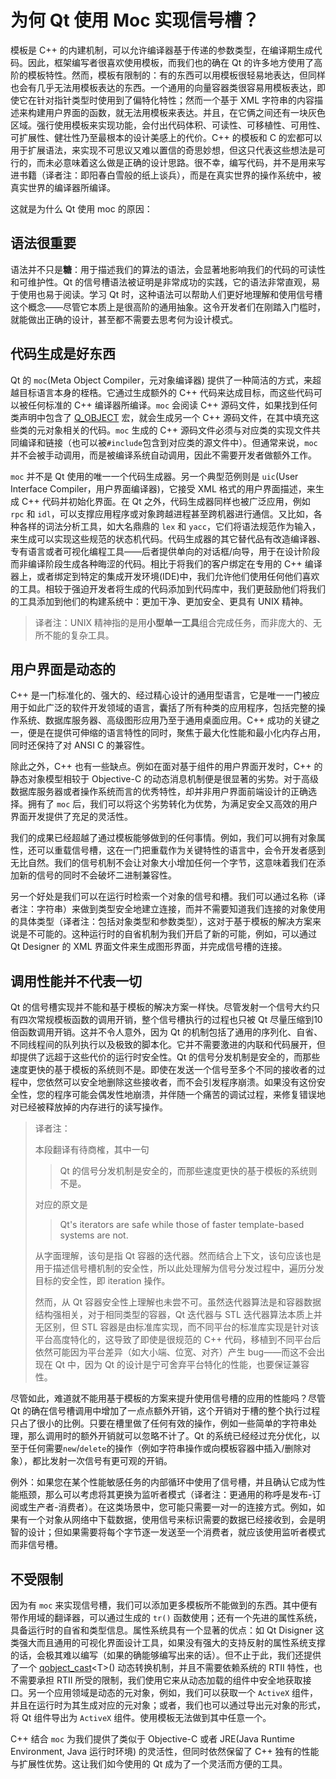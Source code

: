 # 为何 Qt 使用 Moc 实现信号槽？

模板是 C++ 的内建机制，可以允许编译器基于传递的参数类型，在编译期生成代码。因此，框架编写者很喜欢使用模板，而我们也的确在 Qt 的许多地方使用了高阶的模板特性。然而，模板有限制的：有的东西可以用模板很轻易地表达，但同样也会有几乎无法用模板表达的东西。一个通用的向量容器类很容易用模板表达，即使它在针对指针类型时使用到了偏特化特性；然而一个基于 XML 字符串的内容描述来构建用户界面的函数，就无法用模板来表达。并且，在它俩之间还有一块灰色区域。强行使用模板来实现功能，会付出代码体积、可读性、可移植性、可用性、可扩展性、健壮性乃至最根本的设计美感上的代价。C++ 的模板和 C 的宏都可以用于扩展语法，来实现不可思议又难以置信的奇思妙想，但这只代表这些想法是可行的，而未必意味着这么做是正确的设计思路。很不幸，编写代码，并不是用来写进书籍（译者注：即阳春白雪般的纸上谈兵），而是在真实世界的操作系统中，被真实世界的编译器所编译。

这就是为什么 Qt 使用 moc 的原因：



## 语法很重要

语法并不只是**糖**：用于描述我们的算法的语法，会显著地影响我们的代码的可读性和可维护性。Qt 的信号槽语法被证明是非常成功的实践，它的语法非常直观，易于使用也易于阅读。学习 Qt 时，这种语法可以帮助人们更好地理解和使用信号槽这个概念——尽管它本质上是很高阶的通用抽象。这令开发者们在刚踏入门槛时，就能做出正确的设计，甚至都不需要去思考何为设计模式。



## 代码生成是好东西

Qt 的 `moc`(Meta Object Compiler，元对象编译器) 提供了一种简洁的方式，来超越目标语言本身的桎梏。它通过生成额外的 C++ 代码来达成目标，而这些代码可以被任何标准的 C++ 编译器所编译。`moc` 会阅读 C++ 源码文件，如果找到任何类声明中包含了 [Q_OBJECT](../../O/QObject/QObject.md#Q_OBJECT) 宏，就会生成另一个 C++ 源码文件，在其中填充这些类的元对象相关的代码。`moc` 生成的 C++ 源码文件必须与对应类的实现文件共同编译和链接（也可以被`#include`包含到对应类的源文件中）。但通常来说，`moc` 并不会被手动调用，而是被编译系统自动调用，因此不需要开发者做额外工作。

`moc` 并不是 Qt 使用的唯一一个代码生成器。另一个典型范例则是 `uic`(User Interface Compiler，用户界面编译器)，它接受 XML 格式的用户界面描述，来生成 C++ 代码并初始化界面。在 Qt 之外，代码生成器同样也被广泛应用，例如 `rpc` 和 `idl`，可以支撑应用程序或对象跨越进程甚至跨机器进行通信。又比如，各种各样的词法分析工具，如大名鼎鼎的 `lex` 和 `yacc`，它们将语法规范作为输入，来生成可以实现这些规范的状态机代码。代码生成器的其它替代品有改造编译器、专有语言或者可视化编程工具——后者提供单向的对话框/向导，用于在设计阶段而非编译阶段生成各种晦涩的代码。相比于将我们的客户绑定在专用的 C++ 编译器上，或者绑定到特定的集成开发环境(IDE)中，我们允许他们使用任何他们喜欢的工具。相较于强迫开发者将生成的代码添加到代码库中，我们更鼓励他们将我们的工具添加到他们的构建系统中：更加干净、更加安全、更具有 UNIX 精神。

> 译者注：UNIX 精神指的是用**小型单一工具**组合完成任务，而非庞大的、无所不能的复杂工具。



## 用户界面是动态的

C++ 是一门标准化的、强大的、经过精心设计的通用型语言，它是唯一一门被应用于如此广泛的软件开发领域的语言，囊括了所有种类的应用程序，包括完整的操作系统、数据库服务器、高级图形应用乃至于通用桌面应用。C++ 成功的关键之一，便是在提供可伸缩的语言特性的同时，聚焦于最大化性能和最小化内存占用，同时还保持了对 ANSI C 的兼容性。

除此之外，C++ 也有一些缺点。例如在面对基于组件的用户界面开发时，C++ 的静态对象模型相较于 Objective-C 的动态消息机制便是很显著的劣势。对于高级数据库服务器或者操作系统而言的优秀特性，却并非用户界面前端设计的正确选择。拥有了 `moc` 后，我们可以将这个劣势转化为优势，为满足安全又高效的用户界面开发提供了充足的灵活性。

我们的成果已经超越了通过模板能够做到的任何事情。例如，我们可以拥有对象属性，还可以重载信号槽，这在一门把重载作为关键特性的语言中，会令开发者感到无比自然。我们的信号机制不会让对象大小增加任何一个字节，这意味着我们在添加新的信号的同时不会破坏二进制兼容性。

另一个好处是我们可以在运行时检索一个对象的信号和槽。我们可以通过名称（译者注：字符串）来做到类型安全地建立连接，而并不需要知道我们连接的对象使用的具体类型（译者注：包括对象类型和参数类型），这对于基于模板的解决方案来说是不可能的。这种运行时的自省机制为我们开启了新的可能，例如，可以通过 Qt Designer 的 XML 界面文件来生成图形界面，并完成信号槽的连接。



## 调用性能并不代表一切

Qt 的信号槽实现并不能和基于模板的解决方案一样快。尽管发射一个信号大约只有四次常规模板函数的调用开销，整个信号槽执行的过程也只被 Qt 尽量压缩到10倍函数调用开销。这并不令人意外，因为 Qt 的机制包括了通用的序列化、自省、不同线程间的队列执行以及极致的脚本化。它并不需要激进的内联和代码展开，但却提供了远超于这些代价的运行时安全性。Qt 的信号分发机制是安全的，而那些速度更快的基于模板的系统则不是。即使在发送一个信号至多个不同的接收者的过程中，您依然可以安全地删除这些接收者，而不会引发程序崩溃。如果没有这份安全性，您的程序可能会偶发性地崩溃，并伴随一个痛苦的调试过程，来修复错误地对已经被释放掉的内存进行的读写操作。

> 译者注：
>
> 本段翻译有待商榷，其中一句
>
> > Qt 的信号分发机制是安全的，而那些速度更快的基于模板的系统则不是。
>
> 对应的原文是
>
> > Qt's iterators are safe while those of faster template-based systems are not.
>
> 从字面理解，该句是指 Qt 容器的迭代器。然而结合上下文，该句应该也是用于描述信号槽机制的安全性，所以此处理解为信号分发过程中，遍历分发目标的安全性，即 iteration 操作。
>
> 然而，从 Qt 容器安全性上理解也未尝不可。虽然迭代器算法是和容器数据结构强相关，对于相同类型的容器，Qt 迭代器与 STL 迭代器算法本质上并无区别，但 STL 容器是由标准库实现，而不同平台的标准库实现是针对该平台高度特化的，这导致了即使是很规范的 C++ 代码，移植到不同平台后依然可能因为平台差异（如大小端、位宽、对齐）产生 bug——而这不会出现在 Qt 中，因为 Qt 的设计是宁可舍弃平台特化的性能，也要保证兼容性。

尽管如此，难道就不能用基于模板的方案来提升使用信号槽的应用的性能吗？尽管 Qt 的确在信号槽调用中增加了一点点额外开销，这个开销对于槽的整个执行过程只占了很小的比例。只要在槽里做了任何有效的操作，例如一些简单的字符串处理，那么调用时的额外开销就可以忽略不计了。Qt 的系统已经经过充分优化，以至于任何需要`new`/`delete`的操作（例如字符串操作或向模板容器中插入/删除对象），都比发射一次信号有更可观的开销。

例外：如果您在某个性能敏感任务的内部循环中使用了信号槽，并且确认它成为性能瓶颈，那么可以考虑将其更换为监听者模式（译者注：更通用的称呼是发布-订阅或生产者-消费者）。在这类场景中，您可能只需要一对一的连接方式。例如，如果有一个对象从网络中下载数据，使用信号来标识需要的数据已经接收到，会是明智的设计；但如果需要将每个字节逐一发送至一个消费者，就应该使用监听者模式而非信号槽。



## 不受限制

因为有 `moc` 来实现信号槽，我们可以添加更多模板所不能做到的东西。其中便有带作用域的翻译器，可以通过生成的 `tr()` 函数使用；还有一个先进的属性系统，具备运行时的自省和类型信息。属性系统具有一个显著的优点：如 Qt Disigner 这类强大而且通用的可视化界面设计工具，如果没有强大的支持反射的属性系统支撑的话，会极其难以编写（如果的确能够编写出来的话）。但不止于此，我们还提供了一个 [qobject_cast](../../O/QObject/QObject.md#template-typename-t-t-qobject_castqobject-object)\<T>() 动态转换机制，并且不需要依赖系统的 RTII 特性，也不需要承担 RTII 所受的限制，我们使用它来从动态加载的组件中安全地获取接口。另一个应用领域是动态的元对象，例如，我们可以获取一个 `ActiveX` 组件，并且在运行时为其生成对应的元对象；或者，我们也可以通过导出元对象的形式，将 Qt 组件导出为 `ActiveX` 组件。使用模板无法做到其中任意一个。

C++ 结合 `moc` 为我们提供了类似于 Objective-C 或者 JRE(Java Runtime Environment, Java 运行时环境) 的灵活性，但同时依然保留了 C++ 独有的性能与扩展性优势。这让我们如今使用的 Qt 成为了一个灵活而方便的工具。
